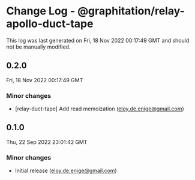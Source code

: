 # Change Log - @graphitation/relay-apollo-duct-tape

This log was last generated on Fri, 18 Nov 2022 00:17:49 GMT and should not be manually modified.

<!-- Start content -->

## 0.2.0

Fri, 18 Nov 2022 00:17:49 GMT

### Minor changes

- [relay-duct-tape] Add read memoization (eloy.de.enige@gmail.com)

## 0.1.0

Thu, 22 Sep 2022 23:01:42 GMT

### Minor changes

- Initial release (eloy.de.enige@gmail.com)
